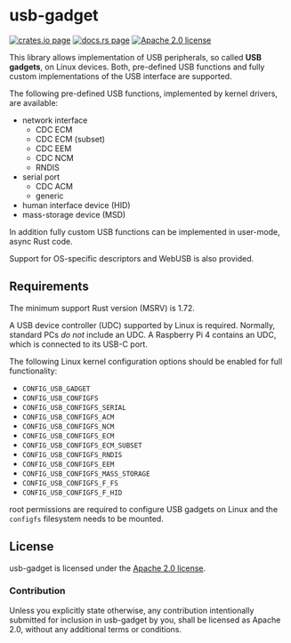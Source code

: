 usb-gadget
==========

[![crates.io page](https://img.shields.io/crates/v/usb-gadget)](https://crates.io/crates/usb-gadget)
[![docs.rs page](https://docs.rs/usb-gadget/badge.svg)](https://docs.rs/usb-gadget)
[![Apache 2.0 license](https://img.shields.io/crates/l/usb-gadget)](https://github.com/surban/usb-gadget/blob/master/LICENSE)

This library allows implementation of USB peripherals, so called **USB gadgets**,
on Linux devices.
Both, pre-defined USB functions and fully custom implementations of the USB
interface are supported.

The following pre-defined USB functions, implemented by kernel drivers, are available:

* network interface
    * CDC ECM
    * CDC ECM (subset)
    * CDC EEM
    * CDC NCM
    * RNDIS
* serial port
    * CDC ACM
    * generic
* human interface device (HID)
* mass-storage device (MSD)

In addition fully custom USB functions can be implemented in user-mode, async Rust code.

Support for OS-specific descriptors and WebUSB is also provided.

Requirements
------------

The minimum support Rust version (MSRV) is 1.72.

A USB device controller (UDC) supported by Linux is required. Normally, standard
PCs *do not* include an UDC.
A Raspberry Pi 4 contains an UDC, which is connected to its USB-C port.

The following Linux kernel configuration options should be enabled for full functionality:

  * `CONFIG_USB_GADGET`
  * `CONFIG_USB_CONFIGFS`
  * `CONFIG_USB_CONFIGFS_SERIAL`
  * `CONFIG_USB_CONFIGFS_ACM`
  * `CONFIG_USB_CONFIGFS_NCM`
  * `CONFIG_USB_CONFIGFS_ECM`
  * `CONFIG_USB_CONFIGFS_ECM_SUBSET`
  * `CONFIG_USB_CONFIGFS_RNDIS`
  * `CONFIG_USB_CONFIGFS_EEM`
  * `CONFIG_USB_CONFIGFS_MASS_STORAGE`
  * `CONFIG_USB_CONFIGFS_F_FS`
  * `CONFIG_USB_CONFIGFS_F_HID`

root permissions are required to configure USB gadgets on Linux and
the `configfs` filesystem needs to be mounted.


License
-------

usb-gadget is licensed under the [Apache 2.0 license].

[Apache 2.0 license]: https://github.com/surban/usb-gadget/blob/master/LICENSE

### Contribution

Unless you explicitly state otherwise, any contribution intentionally submitted
for inclusion in usb-gadget by you, shall be licensed as Apache 2.0, without any
additional terms or conditions.
